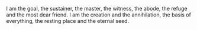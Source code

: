 I am the goal, the sustainer, the master, the witness, the abode, the refuge and the most dear friend. I am the creation and the annihilation, the basis of everything, the resting place and the eternal seed.